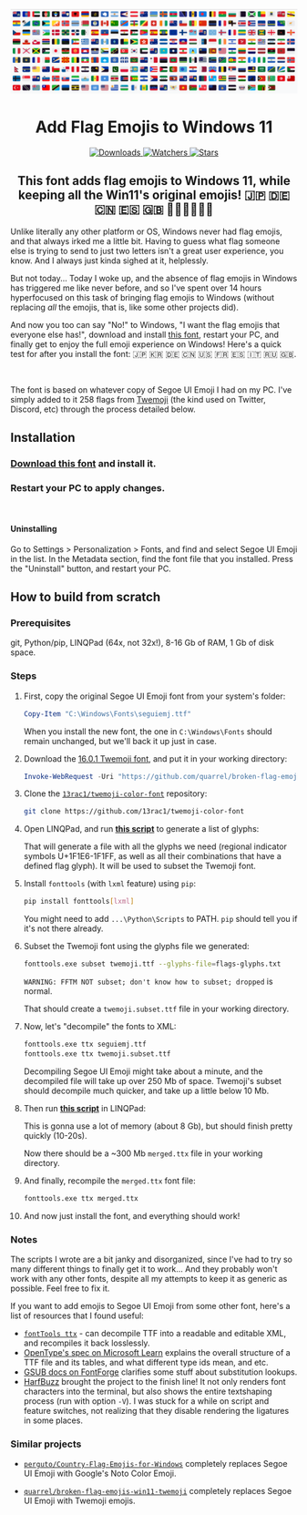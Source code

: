 ![](./repo-banner.png)

<h1 align="center">Add Flag Emojis to Windows 11</h1>

<div align="center">
  <p>
    <a href="https://github.com/Chasmical/flag-emojis-for-windows/releases">
      <img src="https://img.shields.io/github/downloads/Chasmical/flag-emojis-for-windows/total?label=Downloads&style=for-the-badge" alt="Downloads"/>
    </a>
    <a href="https://github.com/Chasmical/flag-emojis-for-windows/subscription">
      <img src="https://img.shields.io/github/watchers/Chasmical/flag-emojis-for-windows?color=green&label=Watchers&style=for-the-badge" alt="Watchers"/>
    </a>
    <a href="https://github.com/Chasmical/flag-emojis-for-windows/stargazers">
      <img src="https://img.shields.io/github/stars/Chasmical/flag-emojis-for-windows?color=green&label=Stars&style=for-the-badge" alt="Stars"/>
    </a>
  </p>
</div>

<h2 align="center">This font adds flag emojis to Windows 11, while keeping all the Win11's original emojis! 🇯🇵 🇩🇪 🇨🇳 🇪🇸 🇬🇧 🎨🔥😭💀🥹✨</h2>



Unlike literally any other platform or OS, Windows never had flag emojis, and that always irked me a little bit. Having to guess what flag someone else is trying to send to just two letters isn't a great user experience, you know. And I always just kinda sighed at it, helplessly.

But not today... Today I woke up, and the absence of flag emojis in Windows has triggered me like never before, and so I've spent over 14 hours hyperfocused on this task of bringing flag emojis to Windows (without replacing *all* the emojis, that is, like some other projects did).

And now you too can say "No!" to Windows, "I want the flag emojis that everyone else has!", download and install [this font](https://github.com/Chasmical/windows-flags/releases/download/v1.0.0/Segoe.UI.Emoji.with.Twemoji.flags.ttf), restart your PC, and finally get to enjoy the full emoji experience on Windows! Here's a quick test for after you install the font: 🇯🇵 🇰🇷 🇩🇪 🇨🇳 🇺🇸 🇫🇷 🇪🇸 🇮🇹 🇷🇺 🇬🇧.

&nbsp;

The font is based on whatever copy of Segoe UI Emoji I had on my PC. I've simply added to it 258 flags from [Twemoji](https://github.com/13rac1/twemoji-color-font) (the kind used on Twitter, Discord, etc) through the process detailed below.



## Installation

### [Download this font](https://github.com/Chasmical/windows-flags/releases/download/v1.0.0/Segoe.UI.Emoji.with.Twemoji.flags.ttf) and install it.

### Restart your PC to apply changes.

&nbsp;

#### Uninstalling

Go to Settings > Personalization > Fonts, and find and select Segoe UI Emoji in the list. In the Metadata section, find the font file that you installed. Press the "Uninstall" button, and restart your PC.



## How to build from scratch

### Prerequisites

git, Python/pip, LINQPad (64x, not 32x!), 8-16 Gb of RAM, 1 Gb of disk space.

### Steps

1. First, copy the original Segoe UI Emoji font from your system's folder:

   ```ps1
   Copy-Item "C:\Windows\Fonts\seguiemj.ttf"
   ```

   When you install the new font, the one in `C:\Windows\Fonts` should remain unchanged, but we'll back it up just in case.

2. Download the [16.0.1 Twemoji font](https://github.com/quarrel/broken-flag-emojis-win11-twemoji/blob/main/Twemoji-16.0.1-SVG-COLR1.ttf), and put it in your working directory:

   ```ps1
   Invoke-WebRequest -Uri "https://github.com/quarrel/broken-flag-emojis-win11-twemoji/raw/refs/heads/main/Twemoji-16.0.1-SVG-COLR1.ttf" -OutFile twemoji.ttf
   ```

3. Clone the [`13rac1/twemoji-color-font`](https://github.com/13rac1/twemoji-color-font) repository:

   ```sh
   git clone https://github.com/13rac1/twemoji-color-font
   ```

4. Open LINQPad, and run **[this script](./gen_flag_glyphs.cs)** to generate a list of glyphs:

   That will generate a file with all the glyphs we need (regional indicator symbols U+1F1E6-1F1FF, as well as all their combinations that have a defined flag glyph). It will be used to subset the Twemoji font.

5. Install `fonttools` (with `lxml` feature) using `pip`:

   ```sh
   pip install fonttools[lxml]
   ```

   You might need to add `...\Python\Scripts` to PATH. `pip` should tell you if it's not there already.

6. Subset the Twemoji font using the glyphs file we generated:

   ```sh
   fonttools.exe subset twemoji.ttf --glyphs-file=flags-glyphs.txt
   ```

   `WARNING: FFTM NOT subset; don't know how to subset; dropped` is normal.

   That should create a `twemoji.subset.ttf` file in your working directory.

7. Now, let's "decompile" the fonts to XML:
   
   ```sh
   fonttools.exe ttx seguiemj.ttf
   fonttools.exe ttx twemoji.subset.ttf
   ```

   Decompiling Segoe UI Emoji might take about a minute, and the decompiled file will take up over 250 Mb of space. Twemoji's subset should decompile much quicker, and take up a little below 10 Mb.

8. Then run **[this script](./gen_merged_font.cs)** in LINQPad:

   This is gonna use a lot of memory (about 8 Gb), but should finish pretty quickly (10-20s).

   Now there should be a ~300 Mb `merged.ttx` file in your working directory.

9. And finally, recompile the `merged.ttx` font file:

   ```sh
   fonttools.exe ttx merged.ttx
   ```

10. And now just install the font, and everything should work!



### Notes

The scripts I wrote are a bit janky and disorganized, since I've had to try so many different things to finally get it to work... And they probably won't work with any other fonts, despite all my attempts to keep it as generic as possible. Feel free to fix it.

If you want to add emojis to Segoe UI Emoji from some other font, here's a list of resources that I found useful:

- [`fontTools ttx`](https://fonttools.readthedocs.io/en/latest/ttx.html) - can decompile TTF into a readable and editable XML, and recompiles it back losslessly.
- [OpenType's spec on Microsoft Learn](https://learn.microsoft.com/en-us/typography/opentype/spec/) explains the overall structure of a TTF file and its tables, and what different type ids mean, and etc.
- [GSUB docs on FontForge](https://fontforge.org/docs/techref/gposgsub.html) clarifies some stuff about substitution lookups.
- [HarfBuzz](https://harfbuzz.github.io/utilities.html#utilities-command-line-hbview) brought the project to the finish line! It not only renders font characters into the terminal, but also shows the entire textshaping process (run with option `-V`). I was stuck for a while on script and feature switches, not realizing that they disable rendering the ligatures in some places.



### Similar projects

- [`perguto/Country-Flag-Emojis-for-Windows`](https://github.com/perguto/Country-Flag-Emojis-for-Windows) completely replaces Segoe UI Emoji with Google's Noto Color Emoji.

- [`quarrel/broken-flag-emojis-win11-twemoji`](https://github.com/quarrel/broken-flag-emojis-win11-twemoji) completely replaces Segoe UI Emoji with Twemoji emojis.


